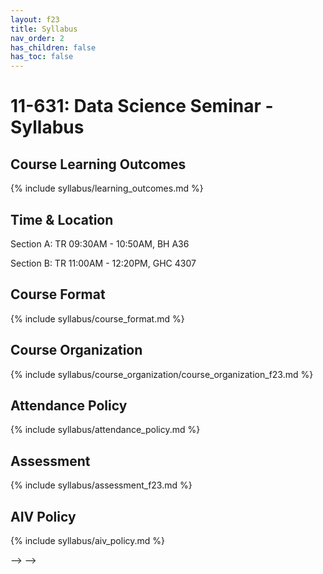 ```yaml
---
layout: f23
title: Syllabus
nav_order: 2
has_children: false
has_toc: false
---
```


# 11-631:  Data Science Seminar - Syllabus

## Course Learning Outcomes

{% include syllabus/learning_outcomes.md %}

## Time & Location

Section A: TR 09:30AM - 10:50AM, BH A36

Section B: TR 11:00AM - 12:20PM, GHC 4307

## Course Format

{% include syllabus/course_format.md %}

## Course Organization

{% include syllabus/course_organization/course_organization_f23.md %}

## Attendance Policy

{% include syllabus/attendance_policy.md %}

## Assessment

{% include syllabus/assessment_f23.md %}

## AIV Policy

{% include syllabus/aiv_policy.md %}

<!-- ## Reading List

<!-- For more details on the required readings, examples of prior work, and follow-up work, please see [Reading List]({{ site.baseurl }}{{ page.subpath }}{% link f23/reading_list.md %}). --> -->

<!-- ## Tentative Schedule

<!-- {% include syllabus/tentative_schedule_f23.md %} --> -->

